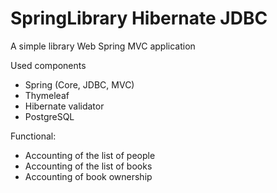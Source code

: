 # SpringLibrary Hibernate JDBC
A simple library Web Spring MVC application

Used components
-	Spring (Core, JDBC, MVC)
-	Thymeleaf
-	Hibernate validator
-	PostgreSQL

Functional:
- Accounting of the list of people
- Accounting of the list of books
- Accounting of book ownership
